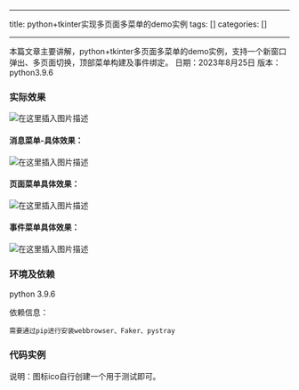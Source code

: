 
--- 
title:  python+tkinter实现多页面多菜单的demo实例 
tags: []
categories: [] 

---
>  
 本篇文章主要讲解，python+tkinter多页面多菜单的demo实例，支持一个新窗口弹出、多页面切换，顶部菜单构建及事件绑定。 日期：2023年8月25日 版本：python3.9.6 


### 实际效果

<img src="https://img-blog.csdnimg.cn/aaa0afa64bf5448c81a7c0756ba4b9a8.png" alt="在这里插入图片描述">

#### 消息菜单-具体效果：

<img src="https://img-blog.csdnimg.cn/772671b97ff0430dac3648088ef029dd.png" alt="在这里插入图片描述">

#### 页面菜单具体效果：

<img src="https://img-blog.csdnimg.cn/c62e87de73b84691a93858847c80fac0.png" alt="在这里插入图片描述">

#### 事件菜单具体效果：

<img src="https://img-blog.csdnimg.cn/06c17184c8b1420493239a4145fd2b7b.png" alt="在这里插入图片描述">

### 环境及依赖

python 3.9.6

依赖信息：

```
需要通过pip进行安装webbrowser、Faker、pystray

```

### 代码实例

说明：图标ico自行创建一个用于测试即可。
